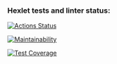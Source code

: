 ### Hexlet tests and linter status:
[![Actions Status](https://github.com/fra1m/backend-project-4/workflows/hexlet-check/badge.svg)](https://github.com/fra1m/backend-project-4/actions)

[![Maintainability](https://api.codeclimate.com/v1/badges/596fe3ec687cd5715a7b/maintainability)](https://codeclimate.com/github/fra1m/backend-project-4/maintainability)

[![Test Coverage](https://api.codeclimate.com/v1/badges/596fe3ec687cd5715a7b/test_coverage)](https://codeclimate.com/github/fra1m/backend-project-4/test_coverage)
